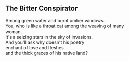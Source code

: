 The Bitter Conspirator
----------------------
Among green water and burnt umber windows.  
You, who is like a throat cat among the weaving of many  
woman.  
It's a seizing stars in the sky of invasions.  
And you'll ask why doesn't his poetry  
enchant of love and fleshes  
and the thick graces of his native land?  
